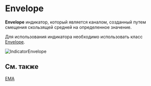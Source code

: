 # Envelope

**Envelope** индикатор, который является каналом, созданный путем смещения скользящей средней на определенное значение. 

Для использования индикатора необходимо использовать класс [Envelope](../api/StockSharp.Algo.Indicators.Envelope.html). 

![IndicatorEnvelope](~/images/IndicatorEnvelope.png)

## См. также

[EMA](IndicatorExponentialMovingAverage.md)
